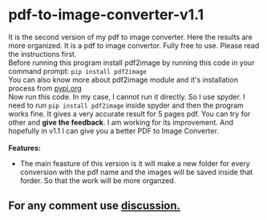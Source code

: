 # pdf-to-image-converter-v1.1
It is the second version of my pdf to image converter. Here the results are more organized.
It is a pdf to image convertor. Fully free to use. Please read the instructions first.<br>
Before running this program install pdf2image by running this code in your command prompt:
<code>pip install pdf2image</code><br>
You can also know more about pdf2image module and it's installation process from <a href="https://pypi.org/project/pdf2image/">pypi.org</a><br>
Now run this code. In my case, I cannot run it directly. So I use spyder. I need to run <code>pip install pdf2image</code> inside spyder and then the program works fine.
It gives a very accurate result for 5 pages pdf. You can try for other and <b>give the feedback</b>. I am working for its improvement. And hopefully in v1.1 I can give you a better PDF to Image Converter.<br><br>
<b>Features:</b><br><ul><li>
  The main feasture of this version is it will make a new folder for every conversion with the pdf name and the images will be saved inside that forder. So that the work will be more organzed.</li></ul>
<h2>For any comment use <a href="https://github.com/NahinKhan113/pdf-to-image-converter-v1.0/discussions">discussion. </a></h2>
